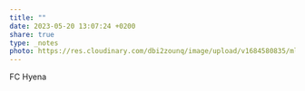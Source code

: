 ```yaml
---
title: ""
date: 2023-05-20 13:07:24 +0200
share: true
type: _notes
photo: https://res.cloudinary.com/dbi2zounq/image/upload/v1684580835/mluqdrj0gu1b9oyjsi8p.jpg
---
```

FC Hyena
